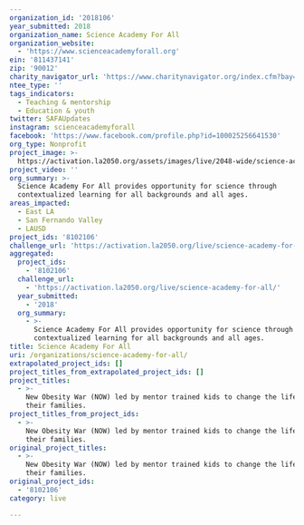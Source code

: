 ```yaml
---
organization_id: '2018106'
year_submitted: 2018
organization_name: Science Academy For All
organization_website:
  - 'https://www.scienceacademyforall.org'
ein: '811437141'
zip: '90012'
charity_navigator_url: 'https://www.charitynavigator.org/index.cfm?bay=search.profile&ein=811437141'
ntee_type: ''
tags_indicators:
  - Teaching & mentorship
  - Education & youth
twitter: SAFAUpdates
instagram: scienceacademyforall
facebook: 'https://www.facebook.com/profile.php?id=100025256641530'
org_type: Nonprofit
project_image: >-
  https://activation.la2050.org/assets/images/live/2048-wide/science-academy-for-all.jpg
project_video: ''
org_summary: >-
  Science Academy For All provides opportunity for science through
  contextualized learning for all backgrounds and all ages.
areas_impacted:
  - East LA
  - San Fernando Valley
  - LAUSD
project_ids: '8102106'
challenge_url: 'https://activation.la2050.org/live/science-academy-for-all/'
aggregated:
  project_ids:
    - '8102106'
  challenge_url:
    - 'https://activation.la2050.org/live/science-academy-for-all/'
  year_submitted:
    - '2018'
  org_summary:
    - >-
      Science Academy For All provides opportunity for science through
      contextualized learning for all backgrounds and all ages.
title: Science Academy For All
uri: /organizations/science-academy-for-all/
extrapolated_project_ids: []
project_titles_from_extrapolated_project_ids: []
project_titles:
  - >-
    New Obesity War (NOW) led by mentor trained kids to change the lifestyle of
    their families.
project_titles_from_project_ids:
  - >-
    New Obesity War (NOW) led by mentor trained kids to change the lifestyle of
    their families.
original_project_titles:
  - >-
    New Obesity War (NOW) led by mentor trained kids to change the lifestyle of
    their families.
original_project_ids:
  - '8102106'
category: live

---
```

